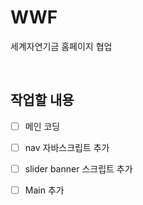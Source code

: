 # WWF 

세계자연기금 홈페이지 협업

<br>

## 작업할 내용

- [ ] 메인 코딩

- [ ] nav 자바스크립트 추가

- [ ] slider banner 스크립트 추가

- [ ] Main 추가

